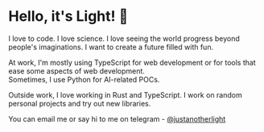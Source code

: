 # Hello, it's Light! :wave:

I love to code. I love science. I love seeing the world progress beyond people's imaginations. I want to create a future filled with fun.

At work, I'm mostly using TypeScript for web development or for tools that ease some aspects of web development.  
Sometimes, I use Python for AI-related POCs.  

Outside work, I love working in Rust and TypeScript. I work on random personal projects and try out new libraries.  

You can email me or say hi to me on telegram - [@justanotherlight](https://t.me/justanotherlight)
